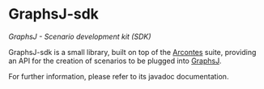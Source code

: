 # GraphsJ-sdk

*GraphsJ - Scenario development kit (SDK)*

GraphsJ-sdk is a small library, built on top of the [Arcontes](https://github.com/giancosta86/Arcontes-core) suite, 
providing an API for the creation of scenarios to be plugged into [GraphsJ](https://github.com/giancosta86/GraphsJ).

For further information, please refer to its javadoc documentation.